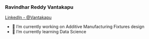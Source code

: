 ### Ravindhar Reddy Vantakapu 
[LinkedIn - @Vantakapu](https://www.linkedin.com/in/ravindhar-reddy-vantakapu?lipi=urn:li:page:d_flagship3_profile_view_base_contact_details;jl2xQCMjQQKQ2NzYrdoBYg==)


- 🔭 I’m currently working on Additive Manufacturing Fixtures design
- 🌱 I’m currently learning Data Science 

